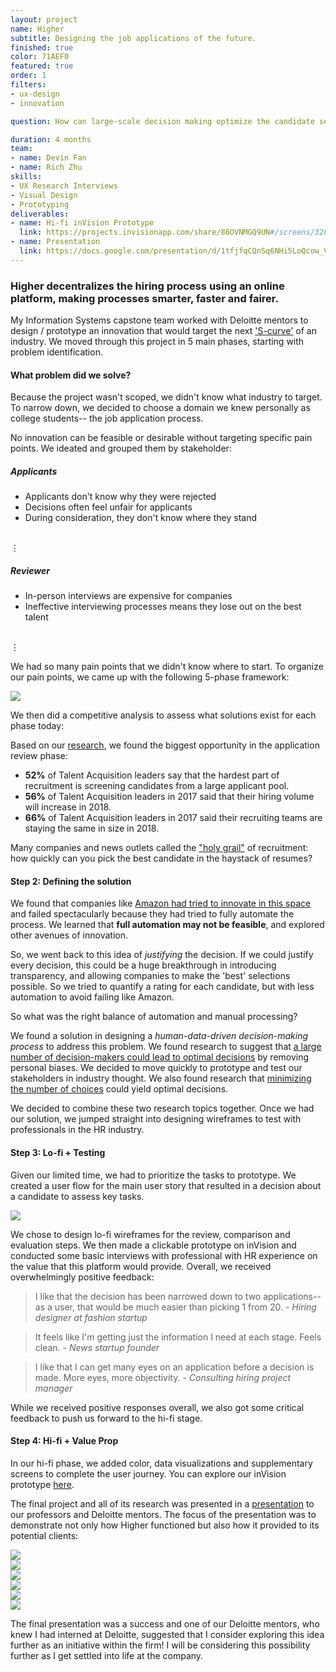 ```yaml
---
layout: project
name: Higher
subtitle: Designing the job applications of the future.
finished: true
color: 71AEF0
featured: true
order: 1
filters:
- ux-design
- innovation

question: How can large-scale decision making optimize the candidate selection process?

duration: 4 months
team:
- name: Devin Fan
- name: Rich Zhu
skills:
- UX Research Interviews
- Visual Design
- Prototyping
deliverables:
- name: Hi-fi inVision Prototype
  link: https://projects.invisionapp.com/share/86OVNMGQ9UN#/screens/328779598_Home
- name: Presentation
  link: https://docs.google.com/presentation/d/1tfjfqCQnSq6NHi5LoQcow_V86qcDEWar3MVMiIE_Chw/edit#slide=id.p
---
```


### Higher decentralizes the hiring process using an online platform, making processes smarter, faster and fairer.

My Information Systems capstone team worked with Deloitte mentors to design / prototype an innovation that would target the next <a href="http://ideagenius.com/the-s-curve-pattern-of-innovation-a-full-analysis/" target="_blank">'S-curve'</a> of an industry. We moved through this project in 5 main phases, starting with problem identification.

#### What problem did we solve?

Because the project wasn't scoped, we didn't know what industry to target. To narrow down, we decided to choose a domain we knew personally as college students-- the job application process.

No innovation can be feasible or desirable without targeting specific pain points. We ideated and grouped them by stakeholder:

##### Applicants
- Applicants don't know why they were rejected
- Decisions often feel unfair for applicants
- During consideration, they don't know where they stand
<br/>
⋮

##### Reviewer
- In-person interviews are expensive for companies
- Ineffective interviewing processes means they lose out on the best talent
<br/>
⋮

We had so many pain points that we didn't know where to start. To organize our pain points, we came up with the following 5-phase framework:

<img src="{{ site.baseurl }}/img/Higher-1.png" />

We then did a competitive analysis to assess what solutions exist for each phase today:

Based on our <a href="https://ideal.com/ai-recruiting/" target="_blank">research</a>, we found the biggest opportunity in the application review phase:

- **52%** of Talent Acquisition leaders say that the hardest part of recruitment is screening candidates from a large applicant pool.
- **56%** of Talent Acquisition leaders in 2017 said that their hiring volume will increase in 2018.
- **66%** of Talent Acquisition leaders in 2017 said their recruiting teams are staying the same in size in 2018.


Many companies and news outlets called the <a href="https://www.cnbc.com/2017/08/11/how-goldman-sachs-is-pursuing-the-holy-grail-of-hiring.html" target="_blank">"holy grail"</a> of recruitment: how quickly can you pick the best candidate in the haystack of resumes?

#### Step 2: Defining the solution

We found that companies like <a href="https://www.reuters.com/article/us-amazon-com-jobs-automation-insight/amazon-scraps-secret-ai-recruiting-tool-that-showed-bias-against-women-idUSKCN1MK08G" target="_blank">Amazon had tried to innovate in this space</a> and failed spectacularly because they had tried to fully automate the process. We learned that **full automation may not be feasible**, and explored other avenues of innovation.

So, we went back to this idea of *justifying* the decision. If we could justify every decision, this could be a huge breakthrough in introducing transparency, and allowing companies to make the 'best' selections possible. So we tried to quantify a rating for each candidate, but with less automation to avoid failing like Amazon.

So what was the right balance of automation and manual processing?

We found a solution in designing a *human-data-driven decision-making process* to address this problem. We found research to suggest that <a href="http://cocosci.princeton.edu/tom/papers/OneAndDone.pdf" target="_blank">a large number of decision-makers could lead to optimal decisions</a> by removing personal biases. We decided to move quickly to prototype and test our stakeholders in industry thought. We also found research that <a href="http://cocosci.princeton.edu/tom/papers/OneAndDone.pdf" target="_blank">minimizing the number of choices</a> could yield optimal decisions. 

We decided to combine these two research topics together. Once we had our solution, we jumped straight into designing wireframes to test with professionals in the HR industry.

#### Step 3: Lo-fi + Testing

Given our limited time, we had to prioritize the tasks to prototype. We created a user flow for the main user story that resulted in a decision about a candidate to assess key tasks.

<img src="{{ site.baseurl }}/img/Higher-2.png" />

We chose to design lo-fi wireframes for the review, comparison and evaluation steps. We then made a clickable prototype on inVision and conducted some basic interviews with professional with HR experience on the value that this platform would provide. Overall, we received overwhelmingly positive feedback:

<!-- <div class="slider project-slider">
	<div class="slides">
		<div class="slide">
			<img src="{{ site.baseurl }}/img/Higher-3-1.png" />
		</div>
		<div class="slide">
			<img src="{{ site.baseurl }}/img/Higher-3-2.png" />
		</div>
		<div class="slide">
			<img src="{{ site.baseurl }}/img/Higher-3-3.png" />
		</div>
		<div class="slide">
			<img src="{{ site.baseurl }}/img/Higher-3-4.png" />
		</div>
	</div>
	<div class="slider-dots">
	</div>
	<a class="slider-button slider-prev-button"><span></span></a>
	<a class="slider-button slider-next-button"><span></span></a>
</div> -->

<blockquote>
	I like that the decision has been narrowed down to two applications-- as a user, that would be much easier than picking 1 from 20.
	<i>- Hiring designer at fashion startup</i>
</blockquote>
<blockquote>
	It feels like I'm getting just the information I need at each stage. Feels clean.
	<i>- News startup founder</i>
</blockquote>
<blockquote>
	I like that I can get many eyes on an application before a decision is made. More eyes, more objectivity.
	<i>- Consulting hiring project manager</i>
</blockquote>


While we received positive responses overall, we also got some critical feedback to push us forward to the hi-fi stage.

#### Step 4: Hi-fi + Value Prop

In our hi-fi phase, we added color, data visualizations and supplementary screens to complete the user journey. You can explore our inVision prototype <a href="https://projects.invisionapp.com/share/86OVNMGQ9UN#/screens/328779598_Home" target="_blank">here</a>.

The final project and all of its research was presented in a <a href="https://docs.google.com/presentation/d/1tfjfqCQnSq6NHi5LoQcow_V86qcDEWar3MVMiIE_Chw/edit?usp=sharing" target="_blank">presentation</a> to our professors and Deloitte mentors. The focus of the presentation was to demonstrate not only how Higher functioned but also how it provided to its potential clients:

<div class="slider project-slider">
	<div class="slides">
		<div class="slide">
			<img src="{{ site.baseurl }}/img/Higher-5-1.png" />
		</div>
		<div class="slide">
			<img src="{{ site.baseurl }}/img/Higher-5-2.png" />
		</div>
		<div class="slide">
			<img src="{{ site.baseurl }}/img/Higher-5-3.png" />
		</div>
		<div class="slide">
			<img src="{{ site.baseurl }}/img/Higher-5-4.png" />
		</div>
		<div class="slide">
			<img src="{{ site.baseurl }}/img/Higher-5-5.png" />
		</div>
		<div class="slide">
			<img src="{{ site.baseurl }}/img/Higher-5-6.png" />
		</div>
	</div>
	<div class="slider-dots">
	</div>
	<a class="slider-button slider-prev-button"><span></span></a>
	<a class="slider-button slider-next-button"><span></span></a>
</div>

The final presentation was a success and one of our Deloitte mentors, who knew I had interned at Deloitte, suggested that I consider exploring this idea further as an initiative within the firm! I will be considering this possibility further as I get settled into life at the company.

